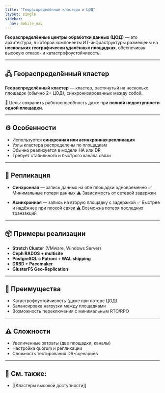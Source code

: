 ```yaml
---
title: "Геораспределённые кластеры и ЦОД"
layout: single
sidebar:
  nav: mobile_nav
---
```



**Геораспределённые центры обработки данных (ЦОД)** — это архитектура, в которой компоненты ИТ-инфраструктуры размещены на **нескольких географически удалённых площадках**, обеспечивая высокую отказо- и катастрофоустойчивость.

---

## 🖧 Геораспределённый кластер

**Геораспределённый кластер** — кластер, растянутый на несколько площадок (обычно 2+ ЦОД), синхронизированных между собой.

📌 Цель: сохранить работоспособность даже при **полной недоступности одной площадки**.

---

## ⚙️ Особенности

- Используется **синхронная или асинхронная репликация**
- Узлы кластера распределены по площадкам
- Обычно реализуется в модели HA или DR
- Требует стабильного и быстрого канала связи

---

## 🔁 Репликация

- **Синхронная** — запись данных на обе площадки одновременно
  ✅ Минимальные потери данных
  ⚠️ Зависимость от сетевой задержки

- **Асинхронная** — запись на вторую площадку с задержкой
  ✅ Быстрее и надёжнее при плохой связи
  ⚠️ Возможна потеря последних транзакций

---

## 📦 Примеры реализации

- **Stretch Cluster** (VMware, Windows Server)
- **Ceph RADOS + multisite**
- **PostgreSQL с Patroni + WAL shipping**
- **DRBD + Pacemaker**
- **GlusterFS Geo-Replication**

---

## 🧠 Преимущества

- Катастрофоустойчивость (даже при потере ЦОД)
- Балансировка нагрузки между площадками
- Возможность переключения с минимальным RTO/RPO

---

## ⚠️ Сложности

- Увеличенные затраты (две площадки, каналы)
- Настройка quorum и репликации
- Сложность тестирования DR-сценариев

---

## 🔗 См. также:
- [[Кластеры высокой доступности]]
